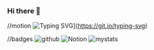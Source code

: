 ### Hi there 👋

//motion
![Typing SVG](https://readme-typing-svg.demolab.com?font=Fira+Code&pause=1000&random=false&width=435&lines=Euan+just+got+started+github)](https://git.io/typing-svg)

//badges
![github](https://img.shields.io/badge/GitHub-100000?style=for-the-badge&logo=github&logoColor=white)
![Notion](https://img.shields.io/badge/Notion-%23000000.svg?style=for-the-badge&logo=notion&logoColor=white)
![mystats](https://github-readme-stats.vercel.app/api?username=euuuuuuan&theme=blue-green)

<!--
**euuuuuuan/euuuuuuan** is a ✨ _special_ ✨ repository because its `README.md` (this file) appears on your GitHub profile.

Here are some ideas to get you started:

- 🔭 I’m currently working on ...
- 🌱 I’m currently learning ...
- 👯 I’m looking to collaborate on ...
- 🤔 I’m looking for help with ...
- 💬 Ask me about ...
- 📫 How to reach me: ...
- 😄 Pronouns: ...
- ⚡ Fun fact: ...
-->
